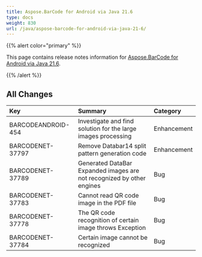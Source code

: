 ```yaml
---
title: Aspose.BarCode for Android via Java 21.6
type: docs
weight: 830
url: /java/aspose-barcode-for-android-via-java-21-6/
---
```


{{% alert color="primary" %}} 

This page contains release notes information for [Aspose.BarCode for Android via Java 21.6](https://downloads.aspose.com/barcode/androidjava/new-releases/aspose.barcode-for-android-via-java-21.6/).

{{% /alert %}} 
## **All Changes**

|**Key**|**Summary**|**Category**|
| :- | :- | :- |
|BARCODEANDROID-454|Investigate and find solution for the large images processing|Enhancement|
|BARCODENET-37797|Remove Databar14 split pattern generation code|Enhancement|
|BARCODENET-37789|Generated DataBar Expanded images are not recognized by other engines|Bug|
|BARCODENET-37783|Cannot read QR code image in the PDF file|Bug|
|BARCODENET-37778|The QR code recognition of certain image throws Exception|Bug|
|BARCODENET-37784|Certain image cannot be recognized|Bug|
